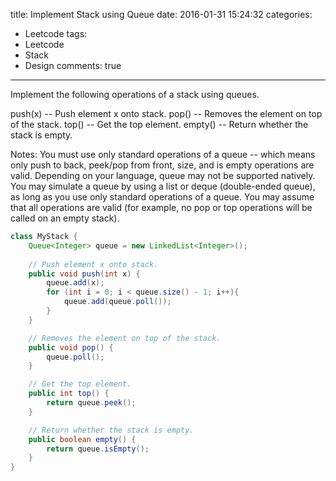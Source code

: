 title: Implement Stack using Queue
date: 2016-01-31 15:24:32
categories:
- Leetcode
tags:
- Leetcode
- Stack
- Design
comments: true
---
Implement the following operations of a stack using queues.

push(x) -- Push element x onto stack.
pop() -- Removes the element on top of the stack.
top() -- Get the top element.
empty() -- Return whether the stack is empty.

Notes:
You must use only standard operations of a queue -- which means only push to back, peek/pop from front, size, and is empty operations are valid.
Depending on your language, queue may not be supported natively. You may simulate a queue by using a list or deque (double-ended queue), as long as you use only standard operations of a queue.
You may assume that all operations are valid (for example, no pop or top operations will be called on an empty stack).

```java
class MyStack {
    Queue<Integer> queue = new LinkedList<Integer>();
    
    // Push element x onto stack.
    public void push(int x) {
        queue.add(x);
        for (int i = 0; i < queue.size() - 1; i++){
            queue.add(queue.poll());
        }
    }

    // Removes the element on top of the stack.
    public void pop() {
        queue.poll();
    }

    // Get the top element.
    public int top() {
        return queue.peek();
    }

    // Return whether the stack is empty.
    public boolean empty() {
        return queue.isEmpty();
    }
}
```